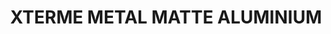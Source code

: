 ---
layout: product
title: "XTERME METAL MATTE ALUMINIUM"
price: "750" 
desc: "Enamel Metalizer 35mL"
img_path: "/assets/img/AK488.webp"
brand: "AK "
available: true
special_offer: false
new: false
soon: false
cat: "020000"
subcat: "020200"
subsubcat: "020205"
sifra: "AK488"
popular: false
spec: false
---